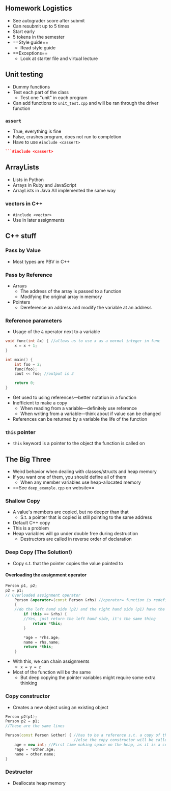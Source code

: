 ## Homework Logistics
- See autograder score after submit
- Can resubmit up to 5 times
- Start early
- 5 tokens in the semester
- ==Style guide==
	- Read style guide
- ==Exceptions==
	- Look at starter file and virtual lecture

## Unit testing
- Dummy functions
- Test each part of the class
	- Test one "unit" in each program
- Can add functions to `unit_test.cpp` and will be ran through the driver function

### `assert`
- True, everything is fine
- False, crashes program, does not run to completion
- Have to use `#include <cassert>`
```c++
```#include <cassert>
```

## ArrayLists
- Lists in Python
- Arrays in Ruby and JavaScript
- ArrayLists in Java
All implemented the same way

### vectors in C++
- `#include <vector>`
- Use in later assignments

## C++ stuff

### Pass by Value
- Most types are PBV in C++

### Pass by Reference
- Arrays
	- The address of the array is passed to a function
	- Modifying the original array in memory
- Pointers
	- Dereference an address and modify the variable at an address

### Reference parameters
- Usage of the `&` operator next to a variable
```c++
void func(int &x) { //allows us to use x as a normal integer in func
	x = x + 1;
}

int main() {
	int foo = 2;
	func(foo);
	cout << foo; //output is 3

	return 0;
}
```
- Get used to using references—better notation in a function
- Inefficient to make a copy
	- When reading from a variable—definitely use reference
	- When writing from a variable—think about if value can be changed
- References can be returned by a variable the life of the function

### `this` pointer
- `this` keyword is a pointer to the object the function is called on

## The Big Three
- Weird behavior when dealing with classes/structs and heap memory
- If you want one of them, you should define all of them
	- When any member variables use heap-allocated memory
- ==See `deep_example.cpp` on website== 

### Shallow Copy 
- A value's members are copied, but no deeper than that
	- S.t. a pointer that is copied is still pointing to the same address
- Default C++ copy
- This is a problem
- Heap variables will go under double free during destruction
	- Destructors are called in reverse order of declaration

### Deep Copy (The Solution!)
- Copy s.t. that the pointer copies the value pointed to
#### Overloading the assignment operator
```c++
Person p1, p2;
p2 = p1;
// Overloaded assignment operator
    Person &operator=(const Person &rhs) //operator= function is redefining the operator
    {
    //do the left hand side (p2) and the right hand side (p1) have the same address in memory?
        if (this == &rhs) { 
        //Yes, just return the left hand side, it's the same thing
            return *this;
        }

        *age = *rhs.age;
        name = rhs.name;
        return *this;        
    }
```

- With this, we can chain assignments 
	- `x = y = z`
- Most of the function will be the same
	- But deep copying the pointer variables might require some extra thinking

### Copy constructor
- Creates a new object using an existing object
```c++
Person p2(p1);
Person p2 = p1; 
//These are the same lines

Person(const Person &other) { //has to be a reference s.t. a copy of the input is not made
							  //else the copy constructor will be called infinitely
	age = new int; //First time making space on the heap, as it is a constructor
	*age = *other.age;
	name = other.name;
}
```
### Destructor
- Deallocate heap memory


